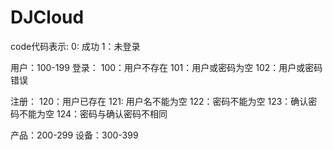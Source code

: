 # DJCloud

code代码表示:
0: 成功
1：未登录


用户：100-199
登录：
100：用户不存在
101：用户或密码为空
102：用户或密码错误

注册：
120：用户已存在
121: 用户名不能为空
122：密码不能为空
123：确认密码不能为空
124：密码与确认密码不相同

产品：200-299
设备：300-399